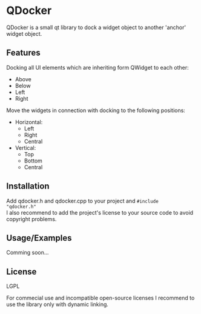 # QDocker

QDocker is a small qt library to dock a widget object to another 'anchor' widget object.

## Features
Docking all UI elements which are inheriting form QWidget to each other:
* Above
* Below
* Left
* Right

Move the widgets in connection with docking to the following positions:
* Horizontal:
    * Left
    * Right
    * Central
* Vertical:
    * Top
    * Bottom
    * Central

## Installation

Add qdocker.h and qdocker.cpp to your project and <code>#include "qdocker.h"</code><br>
I also recommend to add the project's license to your source code to  avoid copyright problems. 

## Usage/Examples

Comming soon...

## License
LGPL

For commecial use and incompatible open-source licenses I recommend to use the
library only with dynamic linking. 

